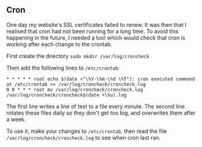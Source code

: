 ## Cron

One day my website's SSL certificates failed to renew. It was then that I realised that cron had not been running for a long time. To avoid this happening in the future, I needed a tool which would check that cron is working after each change to the crontab.

First create the directory ```sudo mkdir /var/log/croncheck```

Then add the following lines to ```/etc/crontab```:

```
* * * * * root echo $(date +"\%Y-\%m-\%d \%T"): cron executed command at /etc/crontab >> /var/log/croncheck/croncheck.log
0 0 * * * root mv /var/log/croncheck/croncheck.log /var/log/croncheck/croncheck$(date +\%u).log
```

The first line writes a line of text to a file every minute. The second line rotates these files daily so they don't get too big, and overwrites them after a week.

To use it, make your changes to ```/etc/crontab```, then read the file ```/var/log/croncheck/croncheck.log``` to see when cron last ran.
